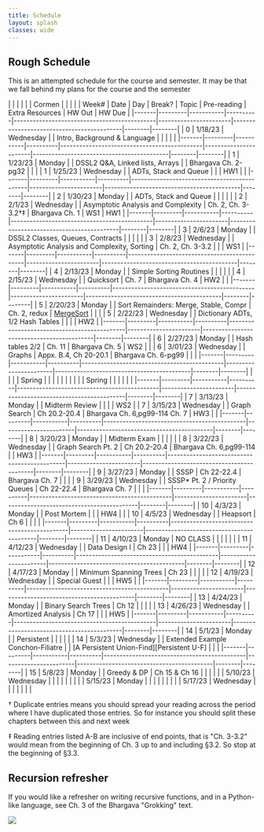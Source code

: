 ```yaml
---
title: Schedule 
layout: splash
classes: wide
---
```


## Rough Schedule

This is an attempted schedule for the course and semester. It may be that we fall behind my plans for the course and the semester

|       |         |           |          |                                             | Cormen                |                                           |        |        |
| Week# | Date    | Day       | Break?   | Topic                                       | Pre-reading           | Extra Resources                           | HW Out | HW Due |
|-------|---------|-----------|----------|---------------------------------------------|-----------------------|-------------------------------------------|--------|--------|
| 0     | 1/18/23 | Wednesday |          | Intro, Background & Language                |                       |                                           |        |        |
|-------|---------|-----------|----------|---------------------------------------------|-----------------------|-------------------------------------------|--------|--------|
| 1     | 1/23/23 | Monday    |          | DSSL2 Q&A, Linked lists, Arrays             |                       | Bhargava Ch. 2-pg32                       |        |        |
| 1     | 1/25/23 | Wednesday |          | ADTs, Stack and Queue                       |                       |                                           | HW1    |        |
|-------|---------|-----------|----------|---------------------------------------------|-----------------------|-------------------------------------------|--------|--------|
| 2     | 1/30/23 | Monday    |          | ADTs, Stack and Queue                       |                       |                                           |        |        |
| 2     | 2/1/23  | Wednesday |          | Asymptotic Analysis and Complexity          | Ch. 2, Ch. 3-3.2†‡    | Bhargava Ch. 1                            | WS1    | HW1    |
|-------|---------|-----------|----------|---------------------------------------------|-----------------------|-------------------------------------------|--------|--------|
| 3     | 2/6/23  | Monday    |          | DSSL2 Classes, Queues, Contracts            |                       |                                           |        |        |
| 3     | 2/8/23  | Wednesday |          | Asymptotic Analysis and Complexity, Sorting | Ch. 2, Ch. 3-3.2      |                                           |        | WS1    |
|-------|---------|-----------|----------|---------------------------------------------|-----------------------|-------------------------------------------|--------|--------|
| 4     | 2/13/23 | Monday    |          | Simple Sorting Routines                     |                       |                                           |        |        |
| 4     | 2/15/23 | Wednesday |          | Quicksort                                   | Ch. 7                 | Bhargava Ch. 4                            | HW2    |        |
|-------|---------|-----------|----------|---------------------------------------------|-----------------------|-------------------------------------------|--------|--------|
| 5     | 2/20/23 | Monday    |          | Sort Remainders: Merge, Stable, Compr       | Ch. 2, redux          | [MergeSort][Merge]                        |        |        |
| 5     | 2/22/23 | Wednesday |          | Dictionary ADTs, 1/2 Hash Tables            |                       |                                           |        | HW2    |
|-------|---------|-----------|----------|---------------------------------------------|-----------------------|-------------------------------------------|--------|--------|
| 6     | 2/27/23 | Monday    |          | Hash tables 2/2                             | Ch. 11                | Bhargava Ch. 5                            | WS2    |        |
| 6     | 3/01/23 | Wednesday |          | Graphs                                      | Appx. B.4, Ch 20-20.1 | Bhargava Ch. 6-pg99                       |        |        |
|-------|---------|-----------|----------|---------------------------------------------|-----------------------|-------------------------------------------|--------|--------|
|       |         |           | Spring   |                                             |                       |                                           |        |        |
|       |         |           | Spring   |                                             |                       |                                           |        |        |
|-------|---------|-----------|----------|---------------------------------------------|-----------------------|-------------------------------------------|--------|--------|
| 7     | 3/13/23 | Monday    |          | Midterm Review                              |                       |                                           |        | WS2    |
| 7     | 3/15/23 | Wednesday |          | Graph Search                                | Ch 20.2-20.4          | Bhargava Ch. 6,pg99-114 Ch. 7             | HW3    |        |
|-------|---------|-----------|----------|---------------------------------------------|-----------------------|-------------------------------------------|--------|--------|
| 8     | 3/20/23 | Monday    |          | Midterm Exam                                |                       |                                           |        |        |
| 8     | 3/22/23 | Wednesday |          | Graph Search Pt. 2                          | Ch 20.2-20.4          | Bhargava Ch. 6,pg99-114                   |        | HW3    |
|-------|---------|-----------|----------|---------------------------------------------|-----------------------|-------------------------------------------|--------|--------|
| 9     | 3/27/23 | Monday    |          | SSSP                                        | Ch 22-22.4            | Bhargava Ch. 7                            |        |        |
| 9     | 3/29/23 | Wednesday |          | SSSP* Pt. 2 / Priority Queues               | Ch 22-22.4            | Bhargava Ch. 7                            |        |        |
|-------|---------|-----------|----------|---------------------------------------------|-----------------------|-------------------------------------------|--------|--------|
| 10    | 4/3/23  | Monday    |          | Post Mortem                                 |                       |                                           | HW4    |        |
| 10    | 4/5/23  | Wednesday |          | Heapsort                                    | Ch 6                  |                                           |        |        |
|-------|---------|-----------|----------|---------------------------------------------|-----------------------|-------------------------------------------|--------|--------|
| 11    | 4/10/23 | Monday    | NO CLASS |                                             |                       |                                           |        |        |
| 11    | 4/12/23 | Wednesday |          | Data Design I                               | Ch 23                 |                                           |        | HW4    |
|-------|---------|-----------|----------|---------------------------------------------|-----------------------|-------------------------------------------|--------|--------|
| 12    | 4/17/23 | Monday    |          | Minimum Spanning Trees                      | Ch 23                 |                                           |        |        |
| 12    | 4/19/23 | Wednesday |          | Special Guest                               |                       |                                           | HW5    |        |
|-------|---------|-----------|----------|---------------------------------------------|-----------------------|-------------------------------------------|--------|--------|
| 13    | 4/24/23 | Monday    |          | Binary Search Trees                         | Ch 12                 |                                           |        |        |
| 13    | 4/26/23 | Wednesday |          | Amortized Analysis                          | Ch 17                 |                                           |        | HW5    |
|-------|---------|-----------|----------|---------------------------------------------|-----------------------|-------------------------------------------|--------|--------|
| 14    | 5/1/23  | Monday    |          | Persistent                                  |                       |                                           |        |        |
| 14    | 5/3/23  | Wednesday |          | Extended Example Conchon-Filiatre           |                       | [A Persistent Union-Find][Persistent U-F] |        |        |
|-------|---------|-----------|----------|---------------------------------------------|-----------------------|-------------------------------------------|--------|--------|
| 15    | 5/8/23  | Monday    |          | Greedy & DP                                 | Ch 15 & Ch 16         |                                           |        |        |
|       | 5/10/23 | Wednesday |          |                                             |                       |                                           |        |        |
|       | 5/15/23 | Monday    |          |                                             |                       |                                           |        |        |
|       | 5/17/23 | Wednesday |          |                                             |                       |                                           |        |        |



† Duplicate entries means you should spread your reading across the
period where I have duplicated those entries. So for instance you
should split these chapters between this and next week

‡ Reading entries listed A-B are inclusive of end points, that is "Ch.
3-3.2" would mean from the beginning of Ch. 3 up to and including
§3.2. So stop at the beginning of §3.3.

## Recursion refresher

If you would like a refresher on writing recursive functions, and in a
Python-like language, see Ch. 3 of the Bhargava "Grokking" text.


<img src="https://imgs.xkcd.com/comics/tree.png">


[Quick]: https://www.youtube.com/watch?v=ywWBy6J5gz8
[Merge]: https://www.youtube.com/watch?v=XaqR3G_NVoo
[Persistent Union-Find]: https://www.lri.fr/~conchon/ENSPSaclay/materials/puf-wml07.pdf
